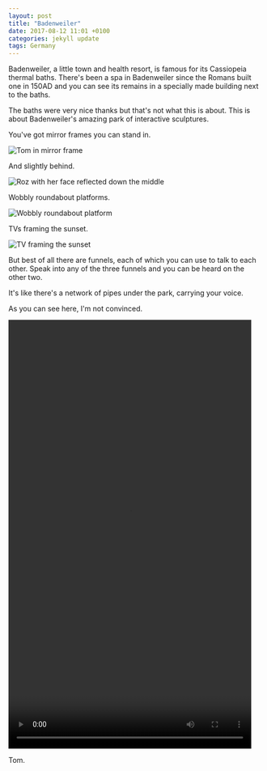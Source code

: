 ```yaml
---
layout: post
title: "Badenweiler"
date: 2017-08-12 11:01 +0100
categories: jekyll update
tags: Germany
---
```


Badenweiler, a little town and health resort, is famous for its Cassiopeia thermal baths. There's been a spa in Badenweiler since the Romans built one in 150AD and you can see its remains in a specially made building next to the baths.

The baths were very nice thanks but that's not what this is about. This is about Badenweiler's amazing park of interactive sculptures.

You've got mirror frames you can stand in.

![Tom in mirror frame](https://github.com/tombye/trexit/raw/gh-pages/assets/images/tom-in-mirrorbox.jpg)

And slightly behind.

![Roz with her face reflected down the middle](https://github.com/tombye/trexit/raw/gh-pages/assets/images/roz-reflected.jpg)

Wobbly roundabout platforms.

![Wobbly roundabout platform](https://github.com/tombye/trexit/raw/gh-pages/assets/images/wobbly-roundabout.jpg)

TVs framing the sunset.

![TV framing the sunset](https://github.com/tombye/trexit/raw/gh-pages/assets/images/landscape-tv.jpg)

But best of all there are funnels, each of which you can use to talk to each other. Speak into any of the three funnels and you can be heard on the other two.

It's like there's a network of pipes under the park, carrying your voice.

As you can see here, I'm not convinced. 

<video src="https://github.com/tombye/trexit/raw/gh-pages/assets/images/tom-and-roz-funnel-chat.mp4" controls height="848" width="480" preload="metadata"><a href="https://github.com/tombye/trexit/raw/gh-pages/assets/images/tom-and-roz-funnel-chat.mp4">Download this video</a></video>

Tom.
